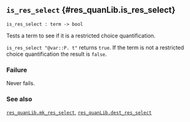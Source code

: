 ## `is_res_select` {#res_quanLib.is_res_select}


```
is_res_select : term -> bool
```



Tests a term to see if it is a restricted choice quantification.


`is_res_select "@var::P. t"` returns `true`. If the term is not a
restricted choice quantification the result is `false`.

### Failure

Never fails.

### See also

[`res_quanLib.mk_res_select`](#res_quanLib.mk_res_select), [`res_quanLib.dest_res_select`](#res_quanLib.dest_res_select)

